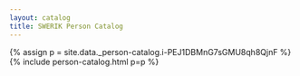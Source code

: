 ```yaml
---
layout: catalog
title: SWERIK Person Catalog
---
```

{% assign p = site.data._person-catalog.i-PEJ1DBMnG7sGMU8qh8QjnF %}
{% include person-catalog.html p=p %}

